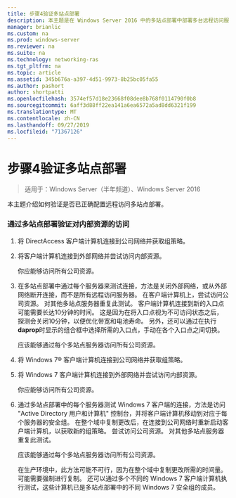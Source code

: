 ```yaml
---
title: 步骤4验证多站点部署
description: 本主题是在 Windows Server 2016 中的多站点部署中部署多台远程访问服务器指南的一部分。
manager: brianlic
ms.custom: na
ms.prod: windows-server
ms.reviewer: na
ms.suite: na
ms.technology: networking-ras
ms.tgt_pltfrm: na
ms.topic: article
ms.assetid: 345b676a-a397-4d51-9973-8b25bc05fa55
ms.author: pashort
author: shortpatti
ms.openlocfilehash: 3574ef57d18e23668f08dee8b768f0114790f0b8
ms.sourcegitcommit: 6aff3d88ff22ea141a6ea6572a5ad8dd6321f199
ms.translationtype: MT
ms.contentlocale: zh-CN
ms.lasthandoff: 09/27/2019
ms.locfileid: "71367126"
---
```

# <a name="step-4-verify-the-multisite-deployment"></a>步骤4验证多站点部署

>适用于：Windows Server（半年频道）、Windows Server 2016

本主题介绍如何验证是否已正确配置远程访问多站点部署。  
  
### <a name="to-verify-access-to-internal-resources-through-the-multisite-deployment"></a>通过多站点部署验证对内部资源的访问  
  
1.  将 DirectAccess 客户端计算机连接到公司网络并获取组策略。  
  
2.  将客户端计算机连接到外部网络并尝试访问内部资源。  
  
    你应能够访问所有公司资源。  
  
3.  在多站点部署中通过每个服务器来测试连接，方法是关闭外部网络，或从外部网络断开连接，而不是所有远程访问服务器。 在客户端计算机上，尝试访问公司资源。 对其他多站点服务器重复此测试。 客户端计算机连接到新的入口点可能需要长达10分钟的时间。 这是因为在将入口点视为不可访问状态之后，探测会关闭10分钟，以便优化带宽和电池寿命。 另外，还可以通过在执行**daprop**时显示的组合框中选择所需的入口点，手动在各个入口点之间切换。  
  
    应该能够通过每个多站点服务器访问所有公司资源。  
  
4.  将 Windows 7&reg; 客户端计算机连接到公司网络并获取组策略。  
  
5.  将 Windows 7 客户端计算机连接到外部网络并尝试访问内部资源。  
  
    你应能够访问所有公司资源。  
  
6.  通过多站点部署中的每个服务器测试 Windows 7 客户端的连接，方法是访问 "Active Directory 用户和计算机" 控制台，并将客户端计算机移动到对应于每个服务器的安全组。 在整个域中复制更改后，在连接到公司网络时重新启动客户端计算机，以获取新的组策略。 尝试访问公司资源。 对其他多站点服务器重复此测试。  
  
    应该能够通过每个多站点服务器访问所有公司资源。  
  
    在生产环境中，此方法可能不可行，因为在整个域中复制更改所需的时间量。 可能需要强制进行复制。 还可以通过多个不同的 Windows 7 客户端计算机执行测试，这些计算机已是多站点部署中的不同 Windows 7 安全组的成员。  
  


